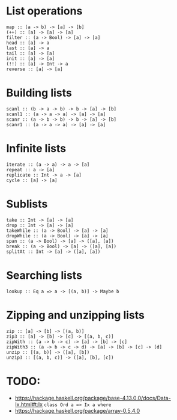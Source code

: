 # List operations

```
map :: (a -> b) -> [a] -> [b]
(++) :: [a] -> [a] -> [a]
filter :: (a -> Bool) -> [a] -> [a]
head :: [a] -> a
last :: [a] -> a
tail :: [a] -> [a]
init :: [a] -> [a]
(!!) :: [a] -> Int -> a
reverse :: [a] -> [a]
```

# Building lists

```
scanl :: (b -> a -> b) -> b -> [a] -> [b] 
scanl1 :: (a -> a -> a) -> [a] -> [a]
scanr :: (a -> b -> b) -> b -> [a] -> [b]
scanr1 :: (a -> a -> a) -> [a] -> [a]
```

# Infinite lists

```
iterate :: (a -> a) -> a -> [a]
repeat :: a -> [a]
replicate :: Int -> a -> [a]
cycle :: [a] -> [a]
```

# Sublists

```
take :: Int -> [a] -> [a]
drop :: Int -> [a] -> [a]
takeWhile :: (a -> Bool) -> [a] -> [a]
dropWhile :: (a -> Bool) -> [a] -> [a]
span :: (a -> Bool) -> [a] -> ([a], [a])
break :: (a -> Bool) -> [a] -> ([a], [a])
splitAt :: Int -> [a] -> ([a], [a])
```

# Searching lists

```
lookup :: Eq a => a -> [(a, b)] -> Maybe b
```

# Zipping and unzipping lists

```
zip :: [a] -> [b] -> [(a, b)]
zip3 :: [a] -> [b] -> [c] -> [(a, b, c)]
zipWith :: (a -> b -> c) -> [a] -> [b] -> [c]
zipWith3 :: (a -> b -> c -> d) -> [a] -> [b] -> [c] -> [d]
unzip :: [(a, b)] -> ([a], [b])
unzip3 :: [(a, b, c)] -> ([a], [b], [c])
```

# TODO:
- https://hackage.haskell.org/package/base-4.13.0.0/docs/Data-Ix.html#t:Ix
```class Ord a => Ix a where```
- https://hackage.haskell.org/package/array-0.5.4.0
